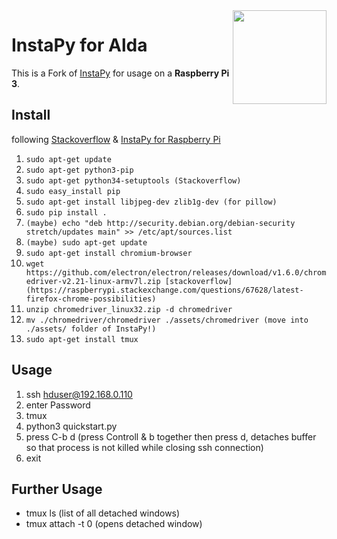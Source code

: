 <img src="https://i.imgur.com/sJzfZsL.jpg" width="150" align="right">

# InstaPy for Alda
This is a Fork of [InstaPy](https://github.com/timgrossmann/InstaPy) for usage on a **Raspberry Pi 3**.

## Install
following [Stackoverflow](https://stackoverflow.com/questions/6587507/how-to-install-pip-with-python-3) & [InstaPy for Raspberry Pi](https://github.com/timgrossmann/InstaPy/blob/master/docs/How_to_Raspberry.md)
1. `sudo apt-get update`
2. `sudo apt-get python3-pip` 
3. `sudo apt-get python34-setuptools (Stackoverflow)`
4. `sudo easy_install pip`
5. `sudo apt-get install libjpeg-dev zlib1g-dev (for pillow)`
6. `sudo pip install .`
7. `(maybe) echo "deb http://security.debian.org/debian-security stretch/updates main" >> /etc/apt/sources.list`
8. `(maybe) sudo apt-get update`
9. `sudo apt-get install chromium-browser`
10. `wget https://github.com/electron/electron/releases/download/v1.6.0/chromedriver-v2.21-linux-armv7l.zip [stackoverflow](https://raspberrypi.stackexchange.com/questions/67628/latest-firefox-chrome-possibilities)`
11. `unzip chromedriver_linux32.zip -d chromedriver`
12. `mv ./chromedriver/chromedriver ./assets/chromedriver (move into ./assets/ folder of InstaPy!)`
13. `sudo apt-get install tmux`

## Usage
1. ssh hduser@192.168.0.110
2. enter Password
3. tmux
4. python3 quickstart.py
5. press C-b d (press Controll & b together then press d, detaches buffer so that process is not killed while closing ssh connection)
6. exit

## Further Usage
- tmux ls (list of all detached windows)
- tmux attach -t 0 (opens detached window) 
